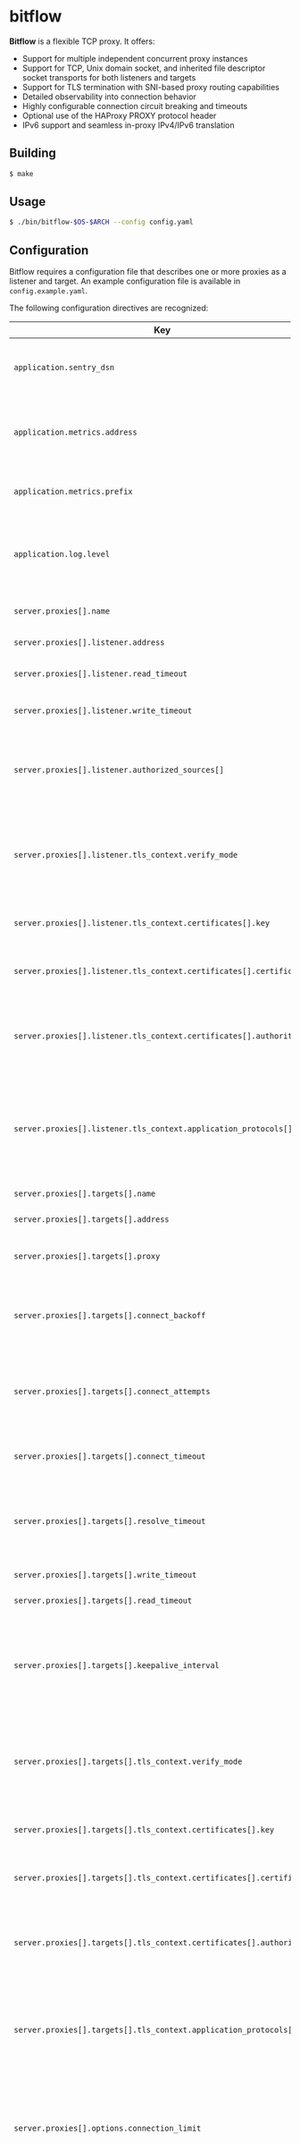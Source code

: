 # bitflow

**Bitflow** is a flexible TCP proxy. It offers:

* Support for multiple independent concurrent proxy instances
* Support for TCP, Unix domain socket, and inherited file descriptor socket transports for both
  listeners and targets
* Support for TLS termination with SNI-based proxy routing capabilities
* Detailed observability into connection behavior
* Highly configurable connection circuit breaking and timeouts
* Optional use of the HAProxy PROXY protocol header
* IPv6 support and seamless in-proxy IPv4/IPv6 translation

## Building

```bash
$ make
```

## Usage

```bash
$ ./bin/bitflow-$OS-$ARCH --config config.yaml
```

## Configuration

Bitflow requires a configuration file that describes one or more proxies as a listener and target.
An example configuration file is available in `config.example.yaml`.

The following configuration directives are recognized:

|Key|Required|Description|
|-|-|-|
|`application.sentry_dsn`|No|Sentry DSN URL for error reporting (omit to disable)|
|`application.metrics.address`|No|statsd listener address for metrics reporting (omit to disable)|
|`application.metrics.prefix`|No|statsd metrics prefix for all emitted metrics|
|`application.log.level`|No|Application log level; choose from `[debug info warn error]` (omit to disable)|
|`server.proxies[].name`|Yes|Proxy instance name|
|`server.proxies[].listener.address`|Yes|Proxy listener address|
|`server.proxies[].listener.read_timeout`|No|Listener socket read timeout|
|`server.proxies[].listener.write_timeout`|No|Listener socket write timeout|
|`server.proxies[].listener.authorized_sources[]`|No|List of CIDR-notation IP address blocks permitted to establish connections|
|`server.proxies[].listener.tls_context.verify_mode`|No|Mutual TLS authentication mode for client handshakes; choose from `[none relaxed strict]`|
|`server.proxies[].listener.tls_context.certificates[].key`|No|Path to a PEM-format TLS server private key|
|`server.proxies[].listener.tls_context.certificates[].certificate`|No|Path to a PEM-format TLS server certificate|
|`server.proxies[].listener.tls_context.certificates[].authority`|No|Path to a PEM-format TLS CA certificate for client certificate validation|
|`server.proxies[].listener.tls_context.application_protocols[]`|No|List of server-supported application protocols to advertise for ALPN at handshake time|
|`server.proxies[].targets[].name`|Yes|Proxy target name|
|`server.proxies[].targets[].address`|Yes|Proxy target address|
|`server.proxies[].targets[].proxy`|No|SOCKS5 proxy for the target connection|
|`server.proxies[].targets[].connect_backoff`|No|Seed delay for an exponential backoff connection retry policy|
|`server.proxies[].targets[].connect_attempts`|No|Number of times to attempt a connection when connection fails|
|`server.proxies[].targets[].connect_timeout`|No|Timeout for creating a connection to the target|
|`server.proxies[].targets[].resolve_timeout`|No|Timeout for resolving hostnames; used only for dual stack dynamic selection|
|`server.proxies[].targets[].write_timeout`|No|Target socket write timeout|
|`server.proxies[].targets[].read_timeout`|No|Target socket read timeout|
|`server.proxies[].targets[].keepalive_interval`|No|TCP keepalive interval; 0 to use default, -1 to disable, any positive value as a custom interval|
|`server.proxies[].targets[].tls_context.verify_mode`|No|Mutual TLS authentication mode for server handshakes; choose from `[none relaxed strict]`|
|`server.proxies[].targets[].tls_context.certificates[].key`|No|Path to a PEM-format TLS client private key|
|`server.proxies[].targets[].tls_context.certificates[].certificate`|No|Path to a PEM-format TLS client certificate|
|`server.proxies[].targets[].tls_context.certificates[].authority`|No|Path to a PEM-format TLS CA certificate for server certificate validation|
|`server.proxies[].targets[].tls_context.application_protocols[]`|No|List of client-supported application protocols to negotiate for ALPN at handshake time|
|`server.proxies[].options.connection_limit`|No|Maximum allowed active open connections; accepted connections above this limit are rejected|
|`server.proxies[].options.connection_lifetime`|No|Maximum allowed duration of a client connection|
|`server.proxies[].options.connection_log`|No|Optional path to a log file on disk for JSON-formatted connection access logs|
|`server.proxies[].options.connection_load_balancer`|No|Load balancing policy for distributing connections among multiple targets; choose from `[none failover round-robin sni]`|
|`server.proxies[].options.enable_proxy_header`|No|Enable use of the HAProxy PROXY protocol header in upstream connections|
|`server.proxies[].options.enable_dual_stack`|No|Enable use of downstream IP networks for upstream connections|
